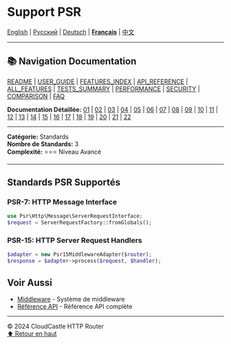 # Support PSR

[English](../../en/features/17_PSR_SUPPORT.md) | [Русский](../../ru/features/17_PSR_SUPPORT.md) | [Deutsch](../../de/features/17_PSR_SUPPORT.md) | [**Français**](17_PSR_SUPPORT.md) | [中文](../../zh/features/17_PSR_SUPPORT.md)

---

## 📚 Navigation Documentation

[README](../../README.md) | [USER_GUIDE](../USER_GUIDE.md) | [FEATURES_INDEX](../FEATURES_INDEX.md) | [API_REFERENCE](../API_REFERENCE.md) | [ALL_FEATURES](../ALL_FEATURES.md) | [TESTS_SUMMARY](../TESTS_SUMMARY.md) | [PERFORMANCE](../PERFORMANCE_ANALYSIS.md) | [SECURITY](../SECURITY_REPORT.md) | [COMPARISON](../COMPARISON.md) | [FAQ](../FAQ.md)

**Documentation Détaillée:** [01](01_BASIC_ROUTING.md) | [02](02_ROUTE_PARAMETERS.md) | [03](03_ROUTE_GROUPS.md) | [04](04_RATE_LIMITING.md) | [05](05_IP_FILTERING.md) | [06](06_MIDDLEWARE.md) | [07](07_NAMED_ROUTES.md) | [08](08_TAGS.md) | [09](09_HELPER_FUNCTIONS.md) | [10](10_ROUTE_SHORTCUTS.md) | [11](11_ROUTE_MACROS.md) | [12](12_URL_GENERATION.md) | [13](13_EXPRESSION_LANGUAGE.md) | [14](14_CACHING.md) | [15](15_PLUGINS.md) | [16](16_LOADERS.md) | [17](17_PSR_SUPPORT.md) | [18](18_ACTION_RESOLVER.md) | [19](19_STATISTICS.md) | [20](20_SECURITY.md) | [21](21_EXCEPTIONS.md) | [22](22_CLI_TOOLS.md)

---

**Catégorie:** Standards  
**Nombre de Standards:** 3  
**Complexité:** ⭐⭐⭐ Niveau Avancé

---

## Standards PSR Supportés

### PSR-7: HTTP Message Interface
```php
use Psr\Http\Message\ServerRequestInterface;
$request = ServerRequestFactory::fromGlobals();
```

### PSR-15: HTTP Server Request Handlers
```php
$adapter = new Psr15MiddlewareAdapter($router);
$response = $adapter->process($request, $handler);
```

## Voir Aussi

- [Middleware](06_MIDDLEWARE.md) - Système de middleware
- [Référence API](../API_REFERENCE.md) - Référence API complète

---

© 2024 CloudCastle HTTP Router  
[⬆ Retour en haut](#support-psr)